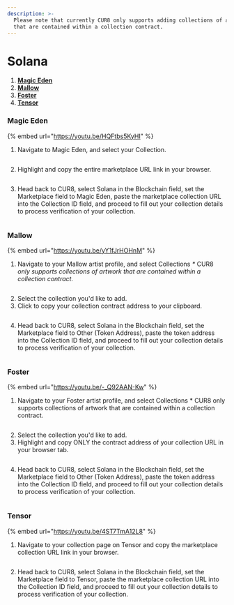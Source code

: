 ```yaml
---
description: >-
  Please note that currently CUR8 only supports adding collections of artwork
  that are contained within a collection contract.
---
```


# Solana

1. [**Magic Eden**](solana.md#magic-eden)
2. [**Mallow**](solana.md#mallow)
3. [**Foster**](solana.md#foster)
4. [**Tensor**](solana.md#tensor)

### Magic Eden



{% embed url="https://youtu.be/HQFtbs5KyHI" %}

1. Navigate to Magic Eden, and select your Collection.

<figure><img src="../../.gitbook/assets/Screenshot 2024-08-30 at 07.27.41.png" alt=""><figcaption></figcaption></figure>

2. Highlight and copy the entire marketplace URL link in your browser.

<figure><img src="../../.gitbook/assets/Screenshot 2024-09-17 at 15.43.19.png" alt=""><figcaption></figcaption></figure>

3. Head back to CUR8, select Solana in the Blockchain field, set the Marketplace field to Magic Eden, paste the marketplace collection URL into the Collection ID field, and proceed to fill out your collection details to process verification of your collection.

<figure><img src="../../.gitbook/assets/Screenshot 2025-01-31 at 11.14.48.png" alt=""><figcaption></figcaption></figure>

### Mallow



{% embed url="https://youtu.be/yY1fJrHOHnM" %}

1. Navigate to your Mallow artist profile, and select Collections _\*_ CUR8 _only supports collections of artwork that are contained within a collection contract._

<figure><img src="../../.gitbook/assets/Screenshot 2024-09-17 at 15.11.53.png" alt=""><figcaption></figcaption></figure>

2. Select the collection you'd like to add.
3. Click to copy your collection contract address to your clipboard.

<figure><img src="../../.gitbook/assets/Screenshot 2024-09-17 at 15.13.37.png" alt=""><figcaption></figcaption></figure>

4. Head back to CUR8, select Solana in the Blockchain field, set the Marketplace field to Other (Token Address), paste the token address into the Collection ID field, and proceed to fill out your collection details to process verification of your collection.

<figure><img src="../../.gitbook/assets/Screenshot 2025-01-31 at 11.17.25.png" alt=""><figcaption></figcaption></figure>

### Foster



{% embed url="https://youtu.be/-_Q92AAN-Kw" %}

1. Navigate to your Foster artist profile, and select Collections \* CUR8 only supports collections of artwork that are contained within a collection contract.

<figure><img src="../../.gitbook/assets/Screenshot 2024-09-17 at 15.25.46.png" alt=""><figcaption></figcaption></figure>

2. Select the collection you'd like to add.
3. Highlight and copy ONLY the contract address of your collection URL in your browser tab.

<figure><img src="../../.gitbook/assets/Screenshot 2024-09-17 at 15.27.35.png" alt=""><figcaption></figcaption></figure>

4. Head back to CUR8, select Solana in the Blockchain field, set the Marketplace field to Other (Token Address), paste the token address into the Collection ID field, and proceed to fill out your collection details to process verification of your collection.

<figure><img src="../../.gitbook/assets/Screenshot 2025-01-31 at 11.17.25.png" alt=""><figcaption></figcaption></figure>

### Tensor



{% embed url="https://youtu.be/4ST7TmA12L8" %}

1. Navigate to your collection page on Tensor and copy the marketplace collection URL link in your browser.

<figure><img src="../../.gitbook/assets/Screenshot 2024-09-19 at 15.50.41.png" alt=""><figcaption></figcaption></figure>

2. Head back to CUR8, select Solana in the Blockchain field, set the Marketplace field to Tensor, paste the marketplace collection URL into the Collection ID field, and proceed to fill out your collection details to process verification of your collection.

<figure><img src="../../.gitbook/assets/Screenshot 2025-01-31 at 11.20.42.png" alt=""><figcaption></figcaption></figure>
